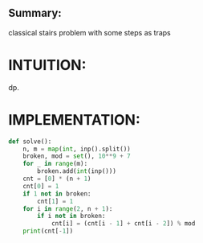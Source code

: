 ## Summary:
classical stairs problem with some steps as traps

# INTUITION:
dp.

# IMPLEMENTATION:
```python
def solve():  
    n, m = map(int, inp().split())  
    broken, mod = set(), 10**9 + 7  
    for _ in range(m):  
        broken.add(int(inp()))  
    cnt = [0] * (n + 1)  
    cnt[0] = 1  
    if 1 not in broken:  
        cnt[1] = 1  
    for i in range(2, n + 1):  
        if i not in broken:  
            cnt[i] = (cnt[i - 1] + cnt[i - 2]) % mod  
    print(cnt[-1])
```